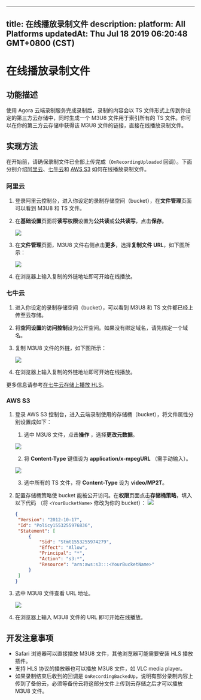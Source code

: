 
---
title: 在线播放录制文件
description: 
platform: All Platforms
updatedAt: Thu Jul 18 2019 06:20:48 GMT+0800 (CST)
---
# 在线播放录制文件
## 功能描述

使用 Agora 云端录制服务完成录制后，录制的内容会以 TS 文件形式上传到你设定的第三方云存储中，同时生成一个 M3U8 文件用于索引所有的 TS 文件。你可以在你的第三方云存储中获得该 M3U8 文件的链接，直接在线播放录制文件。

## 实现方法

在开始前，请确保录制文件已全部上传完成（`OnRecordingUploaded` 回调）。下面分别介绍[阿里云](https://www.aliyun.com/product/ossJ)、[七牛云](https://www.qiniu.com/)和 [AWS S3](https://aws.amazon.com/cn/s3/?nc=sn&loc=0) 如何在线播放录制文件。

### 阿里云
1. 登录阿里云控制台，进入你设定的录制存储空间（bucket），在**文件管理**页面可以看到 M3U8 和 TS 文件。
2. 在**基础设置**页面将**读写权限**设置为**公共读**或**公共读写**，点击**保存**。

	![](https://web-cdn.agora.io/docs-files/1556438995486)
	
4. 在**文件管理**页面，M3U8 文件右侧点击**更多**，选择**复制文件 URL**，如下图所示：

	![](https://web-cdn.agora.io/docs-files/1556440791342)
	
6. 在浏览器上输入复制的外链地址即可开始在线播放。

### 七牛云

1. 进入你设定的录制存储空间（bucket），可以看到 M3U8 和 TS 文件都已经上传至云存储。

2. 将**空间设置**的**访问控制**设为公开空间。如果没有绑定域名，请先绑定一个域名。

3. 复制 M3U8 文件的外链，如下图所示：

	![](https://web-cdn.agora.io/docs-files/1556165027848)

4. 在浏览器上输入复制的外链地址即可开始在线播放。

更多信息请参考[在七牛云存储上播放 HLS](https://docs.agora.io/cn/cloud-recording/%3Chttps://developer.qiniu.com/kodo/kb/1339/in-seven-niuyun-stored-in-hls%3E)。

### AWS S3

1. 登录 AWS S3 控制台，进入云端录制使用的存储桶（bucket），将文件属性分别设置成如下：
   1. 选中 M3U8 文件，点击**操作** ，选择**更改元数据**。
	 
	 ![](https://web-cdn.agora.io/docs-files/1556165143077)
	 
   2. 将 **Content-Type** 键值设为 **application/x-mpegURL** （需手动输入）。
	 
	 ![](https://web-cdn.agora.io/docs-files/1556165160391)
	 
   3. 选中所有的 TS 文件，将 **Content-Type** 设为 **video/MP2T**。

2. 配置存储桶策略使 bucket 能被公开访问。在**权限**页面点击**存储桶策略**，填入以下代码 （将 `<YourBucketName>` 修改为你的 bucket）：
![](https://web-cdn.agora.io/docs-files/1556165186768)
   ```json
   {
    "Version": "2012-10-17",
    "Id": "Policy1553255976836",
    "Statement": [
        {
            "Sid": "Stmt1553255974279",
            "Effect": "Allow",
            "Principal": "*",
            "Action": "s3:*",
            "Resource": "arn:aws:s3:::<YourBucketName>"
        }
    ]
   }
   ```
3. 选中 M3U8 文件查看 URL 地址。

	![](https://web-cdn.agora.io/docs-files/1556165198691)

4. 在浏览器上输入 M3U8 文件的 URL 即可开始在线播放。

## 开发注意事项

- Safari 浏览器可以直接播放 M3U8 文件，其他浏览器可能需要安装 HLS 播放插件。
- 支持 HLS 协议的播放器也可以播放 M3U8 文件，如 VLC media player。
- 如果录制结束后收到的回调是 `OnRecordingBackedUp`，说明有部分录制内容上传到了备份云，必须等备份云将这部分文件上传到云存储之后才可以播放 M3U8 文件。

